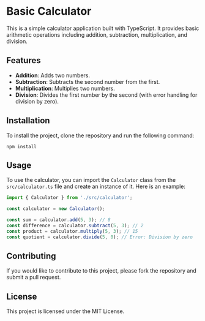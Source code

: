 # Basic Calculator

This is a simple calculator application built with TypeScript. It provides basic arithmetic operations including addition, subtraction, multiplication, and division.

## Features

- **Addition**: Adds two numbers.
- **Subtraction**: Subtracts the second number from the first.
- **Multiplication**: Multiplies two numbers.
- **Division**: Divides the first number by the second (with error handling for division by zero).

## Installation

To install the project, clone the repository and run the following command:

```
npm install
```

## Usage

To use the calculator, you can import the `Calculator` class from the `src/calculator.ts` file and create an instance of it. Here is an example:

```typescript
import { Calculator } from './src/calculator';

const calculator = new Calculator();

const sum = calculator.add(5, 3); // 8
const difference = calculator.subtract(5, 3); // 2
const product = calculator.multiply(5, 3); // 15
const quotient = calculator.divide(5, 0); // Error: Division by zero
```

## Contributing

If you would like to contribute to this project, please fork the repository and submit a pull request.

## License

This project is licensed under the MIT License.